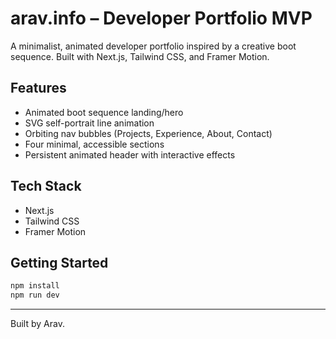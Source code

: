 # arav.info – Developer Portfolio MVP

A minimalist, animated developer portfolio inspired by a creative boot sequence. Built with Next.js, Tailwind CSS, and Framer Motion.

## Features
- Animated boot sequence landing/hero
- SVG self-portrait line animation
- Orbiting nav bubbles (Projects, Experience, About, Contact)
- Four minimal, accessible sections
- Persistent animated header with interactive effects

## Tech Stack
- Next.js
- Tailwind CSS
- Framer Motion

## Getting Started
```bash
npm install
npm run dev
```

---
Built by Arav.
